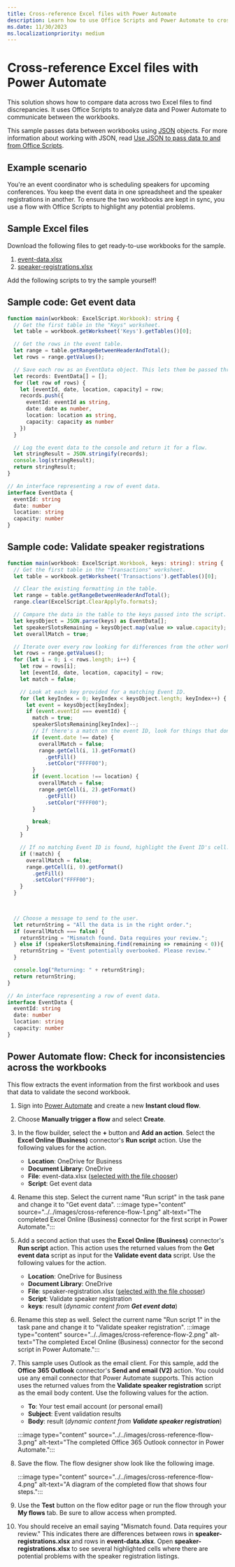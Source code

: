 ```yaml
---
title: Cross-reference Excel files with Power Automate
description: Learn how to use Office Scripts and Power Automate to cross-reference and format an Excel file.
ms.date: 11/30/2023
ms.localizationpriority: medium
---
```


# Cross-reference Excel files with Power Automate

This solution shows how to compare data across two Excel files to find discrepancies. It uses Office Scripts to analyze data and Power Automate to communicate between the workbooks.

This sample passes data between workbooks using [JSON](https://www.w3schools.com/whatis/whatis_json.asp) objects. For more information about working with JSON, read [Use JSON to pass data to and from Office Scripts](../../develop/use-json.md).

## Example scenario

You're an event coordinator who is scheduling speakers for upcoming conferences. You keep the event data in one spreadsheet and the speaker registrations in another. To ensure the two workbooks are kept in sync, you use a flow with Office Scripts to highlight any potential problems.

## Sample Excel files

Download the following files to get ready-to-use workbooks for the sample.

1. [event-data.xlsx](event-data.xlsx)
1. [speaker-registrations.xlsx](speaker-registrations.xlsx)

Add the following scripts to try the sample yourself!

## Sample code: Get event data

```TypeScript
function main(workbook: ExcelScript.Workbook): string {
  // Get the first table in the "Keys" worksheet.
  let table = workbook.getWorksheet('Keys').getTables()[0];

  // Get the rows in the event table.
  let range = table.getRangeBetweenHeaderAndTotal();
  let rows = range.getValues();

  // Save each row as an EventData object. This lets them be passed through Power Automate.
  let records: EventData[] = [];
  for (let row of rows) {
    let [eventId, date, location, capacity] = row;
    records.push({
      eventId: eventId as string,
      date: date as number,
      location: location as string,
      capacity: capacity as number
    })
  }

  // Log the event data to the console and return it for a flow.
  let stringResult = JSON.stringify(records);
  console.log(stringResult);
  return stringResult;
}

// An interface representing a row of event data.
interface EventData {
  eventId: string
  date: number
  location: string
  capacity: number
}
```

## Sample code: Validate speaker registrations

```TypeScript
function main(workbook: ExcelScript.Workbook, keys: string): string {
  // Get the first table in the "Transactions" worksheet.
  let table = workbook.getWorksheet('Transactions').getTables()[0];

  // Clear the existing formatting in the table.
  let range = table.getRangeBetweenHeaderAndTotal();
  range.clear(ExcelScript.ClearApplyTo.formats);

  // Compare the data in the table to the keys passed into the script.
  let keysObject = JSON.parse(keys) as EventData[];
  let speakerSlotsRemaining = keysObject.map(value => value.capacity);
  let overallMatch = true;

  // Iterate over every row looking for differences from the other worksheet.
  let rows = range.getValues();
  for (let i = 0; i < rows.length; i++) {
    let row = rows[i];
    let [eventId, date, location, capacity] = row;
    let match = false;

    // Look at each key provided for a matching Event ID.
    for (let keyIndex = 0; keyIndex < keysObject.length; keyIndex++) {
      let event = keysObject[keyIndex];
      if (event.eventId === eventId) {
        match = true;
        speakerSlotsRemaining[keyIndex]--;
        // If there's a match on the event ID, look for things that don't match and highlight them.
        if (event.date !== date) {
          overallMatch = false;
          range.getCell(i, 1).getFormat()
            .getFill()
            .setColor("FFFF00");
        }
        if (event.location !== location) {
          overallMatch = false;
          range.getCell(i, 2).getFormat()
            .getFill()
            .setColor("FFFF00");
        }

        break;
      }
    }

    // If no matching Event ID is found, highlight the Event ID's cell.
    if (!match) {
      overallMatch = false;
      range.getCell(i, 0).getFormat()
        .getFill()
        .setColor("FFFF00");
    }
  }

  

  // Choose a message to send to the user.
  let returnString = "All the data is in the right order.";
  if (overallMatch === false) {
    returnString = "Mismatch found. Data requires your review.";
  } else if (speakerSlotsRemaining.find(remaining => remaining < 0)){
    returnString = "Event potentially overbooked. Please review."
  }

  console.log("Returning: " + returnString);
  return returnString;
}

// An interface representing a row of event data.
interface EventData {
  eventId: string
  date: number
  location: string
  capacity: number
}
```

## Power Automate flow: Check for inconsistencies across the workbooks

This flow extracts the event information from the first workbook and uses that data to validate the second workbook.

1. Sign into [Power Automate](https://make.powerautomate.com/create) and create a new **Instant cloud flow**.
1. Choose **Manually trigger a flow** and select **Create**.
1. In the flow builder, select the **+** button and **Add an action**. Select the **Excel Online (Business)** connector's **Run script** action. Use the following values for the action.
    * **Location**: OneDrive for Business
    * **Document Library**: OneDrive
    * **File**: event-data.xlsx ([selected with the file chooser](../../testing/power-automate-troubleshooting.md#select-workbooks-with-the-file-browser-control))
    * **Script**: Get event data

1. Rename this step. Select the current name "Run script" in the task pane and change it to "Get event data".
    :::image type="content" source="../../images/cross-reference-flow-1.png" alt-text="The completed Excel Online (Business) connector for the first script in Power Automate.":::

1. Add a second action that uses the **Excel Online (Business)** connector's **Run script** action. This action uses the returned values from the **Get event data** script as input for the **Validate event data** script. Use the following values for the action.
    * **Location**: OneDrive for Business
    * **Document Library**: OneDrive
    * **File**: speaker-registration.xlsx ([selected with the file chooser](../../testing/power-automate-troubleshooting.md#select-workbooks-with-the-file-browser-control))
    * **Script**: Validate speaker registration
    * **keys**: result (_dynamic content from **Get event data**_)

1. Rename this step as well. Select the current name "Run script 1" in the task pane and change it to "Validate speaker registration".
    :::image type="content" source="../../images/cross-reference-flow-2.png" alt-text="The completed Excel Online (Business) connector for the second script in Power Automate.":::

1. This sample uses Outlook as the email client. For this sample, add the **Office 365 Outlook** connector's **Send and email (V2)** action. You could use any email connector that Power Automate supports. This action uses the returned values from the **Validate speaker registration** script as the email body content. Use the following values for the action.
    * **To**: Your test email account (or personal email)
    * **Subject**: Event validation results
    * **Body**: result (_dynamic content from **Validate speaker registration**_)

    :::image type="content" source="../../images/cross-reference-flow-3.png" alt-text="The completed Office 365 Outlook connector in Power Automate.":::

1. Save the flow. The flow designer show look like the following image.

    :::image type="content" source="../../images/cross-reference-flow-4.png" alt-text="A diagram of the completed flow that shows four steps.":::

1. Use the **Test** button on the flow editor page or run the flow through your **My flows** tab. Be sure to allow access when prompted.
1. You should receive an email saying "Mismatch found. Data requires your review." This indicates there are differences between rows in **speaker-registrations.xlsx** and rows in **event-data.xlsx**. Open **speaker-registrations.xlsx** to see several highlighted cells where there are potential problems with the speaker registration listings.
